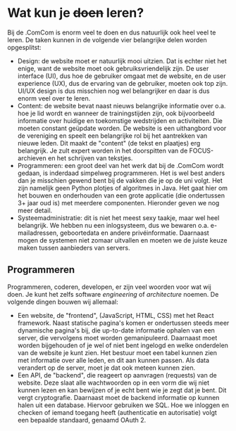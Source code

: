 # Wat kun je ~~doen~~ leren?

Bij de .ComCom is enorm veel te doen en dus natuurlijk ook heel veel te leren. De taken kunnen in de volgende vier belangrijke delen worden opgesplitst:

- Design: de website moet er natuurlijk mooi uitzien. Dat is echter niet het enige, want de website moet ook gebruiksvriendelijk zijn. De user interface (UI), dus hoe de gebruiker omgaat met de website, en de user experience (UX), dus de ervaring van de gebruiker, moeten ook top zijn. UI/UX design is dus misschien nog wel belangrijker en daar is dus enorm veel over te leren.
- Content: de website bevat naast nieuws belangrijke informatie over o.a. hoe je lid wordt en wanneer de trainingstijden zijn, ook bijvoorbeeld informatie over huidige en toekomstige wedstrijden en activiteiten. Die moeten constant geüpdate worden. De website is een uithangbord voor de vereniging en speelt een belangrijke rol bij het aantrekken van nieuwe leden. Dit maakt de "content" (de tekst en plaatjes) erg belangrijk. Je zult expert worden in het doorspitten van de FOCUS-archieven en het schrijven van tekstjes.
- Programmeren: een groot deel van het werk dat bij de .ComCom wordt gedaan, is inderdaad simpelweg programmeren. Het is wel best anders dan je misschien gewend bent bij de vakken die je op de uni volgt. Het zijn namelijk geen Python plotjes of algoritmes in Java. Het gaat hier om het bouwen en onderhouden van een grote applicatie (die ondertussen 3+ jaar oud is) met meerdere componenten. Hieronder geven we nog meer detail.
- Systeemadministratie: dit is niet het meest sexy taakje, maar wel heel belangrijk. We hebben nu een inlogsysteem, dus we bewaren o.a. e-mailadressen, geboortedata en andere privéinformatie. Daarnaast mogen de systemen niet zomaar uitvallen en moeten we de juiste keuze maken tussen aanbieders van servers. 

## Programmeren

Programmeren, coderen, developen, er zijn veel woorden voor wat wij doen. Je kunt het zelfs software _engineering_ of _architecture_ noemen. De volgende dingen bouwen wij allemaal:

- Een website, de "frontend", (JavaScript, HTML, CSS) met het React framework. Naast statische pagina's komen er ondertussen steeds meer dynamische pagina's bij, die up-to-date informatie ophalen van een server, die vervolgens moet worden gemanipuleerd. Daarnaast moet worden bijgehouden of je wel of niet bent ingelogd en welke onderdelen van de website je kunt zien. Het bestuur moet een tabel kunnen zien met informatie over alle leden, en dit aan kunnen passen. Als data verandert op de server, moet je dat ook meteen kunnen zien.
- Een API, de "backend", die reageert op aanvragen (requests) van de website. Deze slaat alle wachtwoorden op in een vorm die wij niet kunnen lezen en kan bewijzen of je echt bent wie je zegt dat je bent. Dit vergt cryptografie. Daarnaast moet de backend informatie op kunnen halen uit een database. Hiervoor gebruiken we SQL. Hoe we inloggen en checken of iemand toegang heeft (authenticatie en autorisatie) volgt een bepaalde standaard, genaamd OAuth 2.